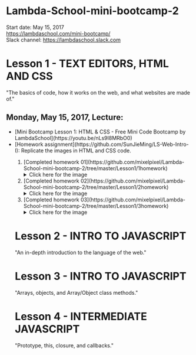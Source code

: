 # Lambda-School-mini-bootcamp-2
Start date: May 15, 2017  
https://lambdaschool.com/mini-bootcamp/  
Slack channel: https://lambdaschool.slack.com  

# Lesson 1 - TEXT EDITORS, HTML AND CSS
"The basics of code, how it works on the web, and what websites are made of."  
## Monday, May 15, 2017, Lecture:  
<ul><li>
[Mini Bootcamp Lesson 1: HTML & CSS - Free Mini Code Bootcamp by LambdaSchool](https://youtu.be/nLs9I8MRbO0)</li>  
<li>
[Homework assignment](https://github.com/SunJieMing/LS-Web-Intro-I): Replicate the images in HTML and CSS code.</li>  

<ol><li>[Completed homework 01](https://github.com/mixelpixel/Lambda-School-mini-bootcamp-2/tree/master/Lesson1/1homework)  
<details><summary>Click here for the image</summary><img src="https://github.com/mixelpixel/Lambda-School-mini-bootcamp-2/blob/master/Lesson1/1homework/first-layout.png"></details></li>
<li>[Completed homework 02](https://github.com/mixelpixel/Lambda-School-mini-bootcamp-2/tree/master/Lesson1/2homework)  
<details><summary>Click here for the image</summary><img src="https://github.com/mixelpixel/Lambda-School-mini-bootcamp-2/blob/master/Lesson1/2homework/second-layout.png"></details></li>
<li>[Completed homework 03](https://github.com/mixelpixel/Lambda-School-mini-bootcamp-2/tree/master/Lesson1/3homework)  
<details><summary>Click here for the image</summary><img src="https://github.com/mixelpixel/Lambda-School-mini-bootcamp-2/blob/master/Lesson1/3homework/third-layout.png"></details></li>
</ol>

# Lesson 2 - INTRO TO JAVASCRIPT
"An in-depth introduction to the language of the web."  

# Lesson 3 - INTRO TO JAVASCRIPT
"Arrays, objects, and Array/Object class methods."  

# Lesson 4 - INTERMEDIATE JAVASCRIPT
"Prototype, this, closure, and callbacks."  

